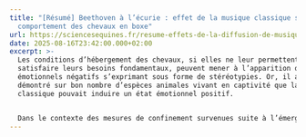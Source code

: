 ```yaml
---
title: "[Résumé] Beethoven à l’écurie : effet de la musique classique sur le
  comportement des chevaux en boxe"
url: https://sciencesequines.fr/resume-effets-de-la-diffusion-de-musique-classique-sur-le-comportement-des-chevaux-en-box-huo-x-et-al-2021/
date: 2025-08-16T23:42:00.000+02:00
excerpt: >-
  Les conditions d’hébergement des chevaux, si elles ne leur permettent pas de
  satisfaire leurs besoins fondamentaux, peuvent mener à l’apparition d’états
  émotionnels négatifs s’exprimant sous forme de stéréotypies. Or, il a été
  démontré sur bon nombre d’espèces animales vivant en captivité que la musique
  classique pouvait induire un état émotionnel positif.


  Dans le contexte des mesures de confinement survenues suite à l’émergence de la peste équine en Thaïlande en mars 2020, X. Huo et ses collègues ont cherché à répondre aux questions suivantes : la musique classique diminue-t-elle la fréquence des comportements stéréotypiques chez les chevaux vivant en box ? Combien d’heures de stimuli musicaux quotidiens seraient nécessaires ?
---
```

